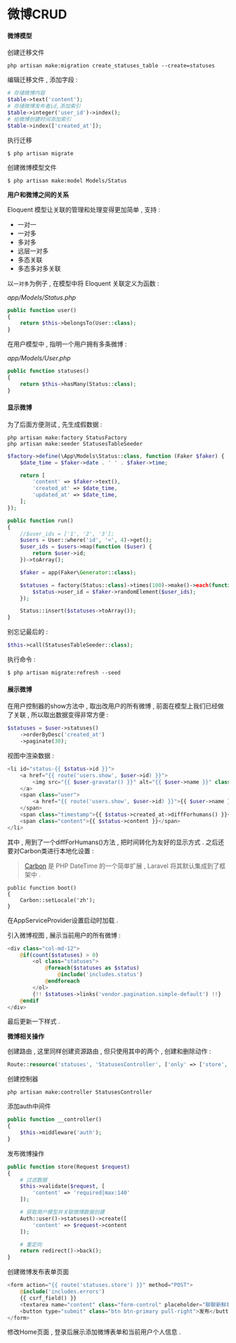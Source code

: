 # 微博CRUD

#### 微博模型

创建迁移文件

```
php artisan make:migration create_statuses_table --create=statuses
```

编辑迁移文件 , 添加字段 :

```php
# 存储微博内容
$table->text('content');
# 存储微博发布者id,添加索引
$table->integer('user_id')->index();
# 给微博创建时间添加索引
$table->index(['created_at']);
```

执行迁移

```
$ php artisan migrate
```

创建微博模型文件

```
$ php artisan make:model Models/Status
```

**用户和微博之间的关系**

Eloquent 模型让关联的管理和处理变得更加简单 , 支持 :

* 一对一
* 一对多
* 多对多
* 远层一对多
* 多态关联
* 多态多对多关联

以`一对多`为例子 , 在模型中将 Eloquent 关联定义为函数 :

_app/Models/Status.php_

```php
public function user()
{
    return $this->belongsTo(User::class);
}
```

在用户模型中 , 指明一个用户拥有多条微博 :

_app/Models/User.php_

```php
public function statuses()
{
    return $this->hasMany(Status::class);
}
```

#### 显示微博

为了后面方便测试 , 先生成假数据 :

```
php artisan make:factory StatusFactory
php artisan make:seeder StatusesTableSeeder
```

```php
$factory->define(\App\Models\Status::class, function (Faker $faker) {
    $date_time = $faker->date . ' ' . $faker->time;

    return [
        'content' => $faker->text(),
        'created_at' => $date_time,
        'updated_at' => $date_time,
    ];
});
```

```php
public function run()
{
    //$user_ids = ['1', '2', '3'];
    $users = User::where('id', '<', 4)->get();
    $user_ids = $users->map(function ($user) {
        return $user->id;
    })->toArray();

    $faker = app(Faker\Generator::class);

    $statuses = factory(Status::class)->times(100)->make()->each(function ($status) use ($faker, $user_ids) {
        $status->user_id = $faker->randomElement($user_ids);
    });

    Status::insert($statuses->toArray());
}
```

别忘记最后的 :

```php
$this->call(StatusesTableSeeder::class);
```

执行命令 :

```
$ php artisan migrate:refresh --seed
```

#### 展示微博

在用户控制器的show方法中 , 取出改用户的所有微博 , 前面在模型上我们已经做了关联 , 所以取出数据变得非常方便 :

```php
$statuses = $user->statuses()
    ->orderByDesc('created_at')
    ->paginate(30);
```

视图中渲染数据 :

```php
<li id="status-{{ $status->id }}">
    <a href="{{ route('users.show', $user->id) }}">
        <img src="{{ $user-gravatar() }}" alt="{{ $user->name }}" class="gravatar">
    </a>
    <span class="user">
        <a href="{{ route('users.show', $user->id) }}">{{ $user->name }}</a>
    </span>
    <span class="timestamp">{{ $status->created_at->diffForhumans() }}</span>
    <span class="content">{{ $status->content }}</span>
</li>
```

其中 , 用到了一个diffForHumans\(\)方法 , 把时间转化为友好的显示方式 . 之后还要对Carbon类进行本地化设置 :

> [Carbon](https://github.com/briannesbitt/Carbon) 是 PHP DateTime 的一个简单扩展 , Laravel 将其默认集成到了框架中 .

```
public function boot()
{
    Carbon::setLocale('zh');
}
```

在AppServiceProvider设置启动时加载 .

引入微博视图 , 展示当前用户的所有微博 :

```php
<div class="col-md-12">
    @if(count($statuses) > 0)
        <ol class="statuses">
            @foreach($statuses as $status)
                @include('includes.status')
            @endforeach
        </ol>
        {!! $statuses->links('vendor.pagination.simple-default') !!}
    @endif
</div>
```

最后更新一下样式 .

**微博相关操作**

创建路由 , 这里同样创建资源路由 , 但只使用其中的两个 , 创建和删除动作 :

```php
Route::resource('statuses', 'StatusesController', ['only' => ['store', 'destroy']]);
```

创建控制器

```
php artisan make:controller StatusesController
```

添加auth中间件

```php
public function __controller()
{
    $this->middleware('auth');
}
```

发布微博操作

```php
public function store(Request $request)
{
    # 过滤数据
    $this->validate($request, [
        'content' => 'required|max:140'
    ]);

    # 获取用户模型并关联微博数据创建
    Auth::user()->statuses()->create([
        'content' => $request->content
    ]);

    # 重定向
    return redirect()->back();
}
```

创建微博发布表单页面

```php
<form action="{{ route('statuses.store') }}" method="POST">
    @include('includes.errors')
    {{ csrf_field() }}
    <textarea name="content" class="form-control" placeholder="聊聊新鲜事儿..." cols="30" rows="10">{{ old('content') }}</textarea>
    <button type="submit" class="btn btn-primary pull-right">发布</button>
</form>
```

修改Home页面 , 登录后展示添加微博表单和当前用户个人信息 . 

